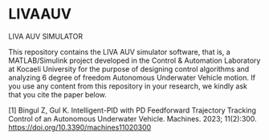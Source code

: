# LIVAAUV
LIVA AUV SIMULATOR

This repository contains the LIVA AUV simulator software, that is, a MATLAB/Simulink project developed in the Control & Automation Laboratory at Kocaeli University for the purpose of designing control algorithms and analyzing 6 degree of freedom Autonomous Underwater Vehicle motion. If you use any content from this repository in your research, we kindly ask that you cite the paper below.

[1] Bingul Z, Gul K. Intelligent-PID with PD Feedforward Trajectory Tracking Control of an Autonomous Underwater Vehicle. Machines. 2023; 11(2):300. https://doi.org/10.3390/machines11020300



